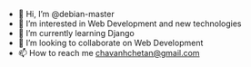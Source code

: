 - 👋 Hi, I’m @debian-master
- 👀 I’m interested in Web Development and new technologies
- 🌱 I’m currently learning Django
- 💞️ I’m looking to collaborate on Web Development
- 📫 How to reach me chavanhchetan@gmail.com

<!---
debian-master/debian-master is a ✨ special ✨ repository because its `README.md` (this file) appears on your GitHub profile.
You can click the Preview link to take a look at your changes.
--->
